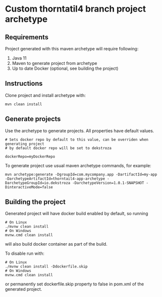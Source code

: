 # Custom thorntatil4 branch project archetype

## Requirements
Project generated with this maven archetype will require following:

1. Java 11
2. Maven to generate project from archetype
3. Up to date Docker (optional, see building the project)

## Instructions

Clone project and install archetype with:
```
mvn clean install
```
## Generate projects

Use the archetype to generate projects. All properties have default values.
```
# Sets docker repo by default to this value, can be overriden when generating project
# by default docker repo will be set to dekstroza

dockerRepo=myDockerRepo 
```
To generate project use usual maven archetype commands, for example:
```
mvn archetype:generate -DgroupId=com.mycompany.app -DartifactId=my-app -DarchetypeArtifactId=thorntail4-app-archetype -DarchetypeGroupId=io.dekstroza -DarchetypeVersion=1.0.1-SNAPSHOT -DinteractiveMode=false
```
## Building the project
Generated project will have docker build enabled by default, so running
```
# On Linux 
./mvnw clean install
# On Windows
mvnw.cmd clean install
```
will also build docker container as part of the build.

To disable run with:
```
# On Linux
./mvnw clean install -Ddockerfile.skip
# On Windows
mvnw.cmd clean install
```
or permanently set dockerfile.skip property to false in pom.xml of the generated project.
